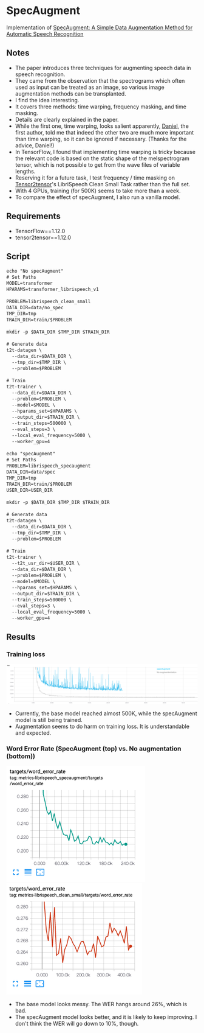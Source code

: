 # SpecAugment

Implementation of [SpecAugment: A Simple Data Augmentation Method for Automatic Speech Recognition](https://arxiv.org/abs/1904.08779)

## Notes
* The paper introduces three techniques for augmenting speech data in speech recognition.
* They came from the observation that the spectrograms which often used as input can be treated as an image, so various image augmentation methods can be transplanted.
* I find the idea interesting.
* It covers three methods: time warping, frequency masking, and time masking.
* Details are clearly explained in the paper.
* While the first one, time warping, looks salient apparently, [Daniel](danielspark@google.com), the first author, told me that indeed the other two are much more important than time warping, so it can be ignored if necessary. (Thanks for the advice, Daniel!)
* In TensorFlow, I found that implementing time warping is tricky because the relevant code is based on the static shape of the melspectrogram tensor, which is not possible to get from the wave files of variable lengths.
* Reserving it for a future task, I test frequency / time masking on [Tensor2tensor](https://github.com/tensorflow/tensor2tensor)'s LibriSpeech Clean Small Task rather than the full set.
* With 4 GPUs, training (for 500K) seems to take more than a week.
* To compare the effect of specAugment, I also run a vanilla model.

## Requirements
* TensorFlow==1.12.0
* tensor2tensor==1.12.0

## Script
```
echo "No specAugment"
# Set Paths
MODEL=transformer
HPARAMS=transformer_librispeech_v1

PROBLEM=librispeech_clean_small
DATA_DIR=data/no_spec
TMP_DIR=tmp
TRAIN_DIR=train/$PROBLEM

mkdir -p $DATA_DIR $TMP_DIR $TRAIN_DIR

# Generate data
t2t-datagen \
  --data_dir=$DATA_DIR \
  --tmp_dir=$TMP_DIR \
  --problem=$PROBLEM

# Train
t2t-trainer \
  --data_dir=$DATA_DIR \
  --problem=$PROBLEM \
  --model=$MODEL \
  --hparams_set=$HPARAMS \
  --output_dir=$TRAIN_DIR \
  --train_steps=500000 \
  --eval_steps=3 \
  --local_eval_frequency=5000 \ 
  --worker_gpu=4

echo "specAugment"
# Set Paths
PROBLEM=librispeech_specaugment
DATA_DIR=data/spec
TMP_DIR=tmp
TRAIN_DIR=train/$PROBLEM
USER_DIR=USER_DIR

mkdir -p $DATA_DIR $TMP_DIR $TRAIN_DIR

# Generate data
t2t-datagen \
  --data_dir=$DATA_DIR \
  --tmp_dir=$TMP_DIR \
  --problem=$PROBLEM

# Train
t2t-trainer \
  --t2t_usr_dir=$USER_DIR \
  --data_dir=$DATA_DIR \
  --problem=$PROBLEM \
  --model=$MODEL \
  --hparams_set=$HPARAMS \
  --output_dir=$TRAIN_DIR \
  --train_steps=500000 \
  --eval_steps=3 \
  --local_eval_frequency=5000 \ 
  --worker_gpu=4
```

## Results
### Training loss
<img src="loss.png">

* Currently, the base model reached almost 500K, while the specAugment model is still being trained.
* Augmentation seems to do harm on training loss. It is understandable and expected.

### Word Error Rate (SpecAugment (top) vs. No augmentation (bottom))

<img src="spec_WER.png">
<img src="no_WER.png">

* The base model looks messy. The WER hangs around 26%, which is bad.
* The specAugment model looks better, and it is likely to keep improving. I don't think the WER will go down to 10%, though.

